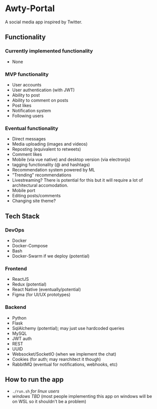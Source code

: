 # Awty-Portal

A social media app inspired by Twitter.

## Functionality

### Currently implemented functionality

- None

### MVP functionality

- User accounts
- User authentication (with JWT)
- Ability to post
- Ability to comment on posts
- Post likes
- Notification system
- Following users

### Eventual functionality

- Direct messages
- Media uploading (images and videos)
- Reposting (equivalent to retweets)
- Comment likes
- Mobile (via vue native) and desktop version (via electronjs)
- tagging functionality (@ and hashtags)
- Recommendation system powered by ML
- "Trending" recommendations
- Livestreaming? There is potential for this but it will require a lot of architectural accomodation.
- Mobile port
- Editing posts/comments
- Changing site theme?

## Tech Stack

### DevOps

- Docker
- Docker-Compose
- Bash
- Docker-Swarm if we deploy (potential)

### Frontend

- ReactJS 
- Redux (potential)
- React Native (eventually/potential)
- Figma (for UI/UX prototypes)

### Backend

- Python
- Flask
- SqlAlchemy (potential); may just use hardcoded queries
- MySQL
- JWT auth
- REST
- UUID
- Websocket/SocketIO (when we implement the chat)
- Cookies (for auth; may rearchitect it though)
- RabbitMQ (eventual for notifications, webhooks, etc)

## How to run the app

- `./run.sh` *for linux users*
- *windows TBD* (most people implementing this app on windows will be on WSL so it shouldn't be a problem)
